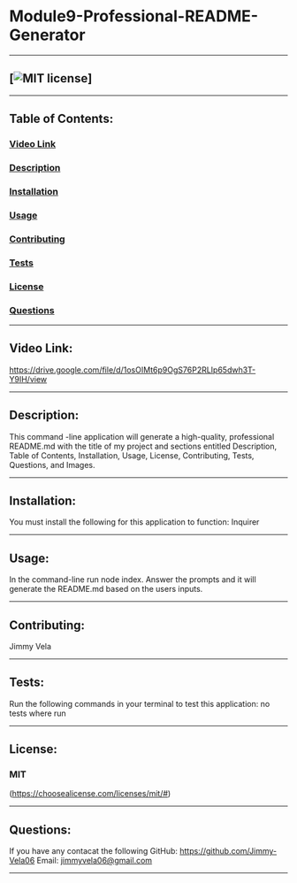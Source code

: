 # **Module9-Professional-README-Generator**

---

## [![MIT license](https://img.shields.io/badge/License-MIT-blue.svg)]

---

## **Table of Contents:**

### [Video Link](#video-link)

### [Description](#description)

### [Installation](#installation)

### [Usage](#usage)

### [Contributing](#contributing)

### [Tests](#tests)

### [License](#license)

### [Questions](#questions)

---

## Video Link:

https://drive.google.com/file/d/1osOIMt6p9OgS76P2RLIp65dwh3T-Y9IH/view

---

## **Description:**

This command -line application will generate a high-quality, professional README.md with the title of my project and sections entitled Description, Table of Contents, Installation, Usage, License, Contributing, Tests, Questions, and Images.

---

## **Installation:**

You must install the following for this application to function:
Inquirer

---

## **Usage:**

In the command-line run node index. Answer the prompts and it will generate the README.md based on the users inputs.

---

## **Contributing:**

Jimmy Vela

---

## **Tests:**

Run the following commands in your terminal to test this application:
no tests where run

---

## **License:**

### MIT

(https://choosealicense.com/licenses/mit/#)

---

## **Questions:**

If you have any contacat the following
GitHub: <https://github.com/Jimmy-Vela06>
Email: <jimmyvela06@gmail.com>

---
